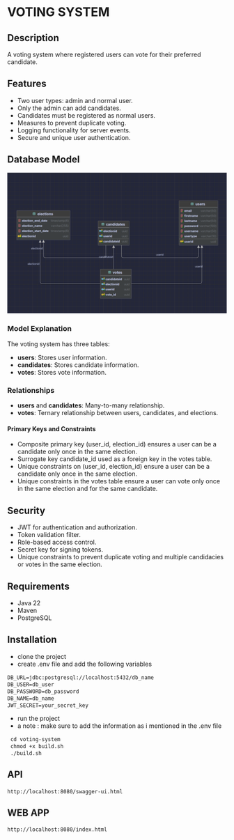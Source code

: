 # VOTING SYSTEM

## Description

A voting system where registered users can vote for their preferred candidate.

## Features

- Two user types: admin and normal user.
- Only the admin can add candidates.
- Candidates must be registered as normal users.
- Measures to prevent duplicate voting.
- Logging functionality for server events.
- Secure and unique user authentication.

## Database Model

![Database Schema](./src/main/resources/dbmodel.png)

### Model Explanation

The voting system has three tables:

- **users**: Stores user information.
- **candidates**: Stores candidate information.
- **votes**: Stores vote information.

### Relationships

- **users** and **candidates**: Many-to-many relationship.
- **votes**: Ternary relationship between users, candidates, and elections.

#### Primary Keys and Constraints

- Composite primary key (user_id, election_id) ensures a user can be a candidate only once in the same election.
- Surrogate key candidate_id used as a foreign key in the votes table.
- Unique constraints on (user_id, election_id) ensure a user can be a candidate only once in the same election.
- Unique constraints in the votes table ensure a user can vote only once in the same election and for the same candidate.

## Security

- JWT for authentication and authorization.
- Token validation filter.
- Role-based access control.
- Secret key for signing tokens.
- Unique constraints to prevent duplicate voting and multiple candidacies or votes in the same election.

## Requirements

- Java 22
- Maven
- PostgreSQL

## Installation

- clone the project
- create .env file and add the following variables

```
DB_URL=jdbc:postgresql://localhost:5432/db_name
DB_USER=db_user
DB_PASSWORD=db_password
DB_NAME=db_name
JWT_SECRET=your_secret_key
```

- run the project
- a note : make sure to add the information as i mentioned in the .env file

```
 cd voting-system
 chmod +x build.sh
 ./build.sh
```

## API

```
http://localhost:8080/swagger-ui.html
```

## WEB APP

```
http://localhost:8080/index.html
```
